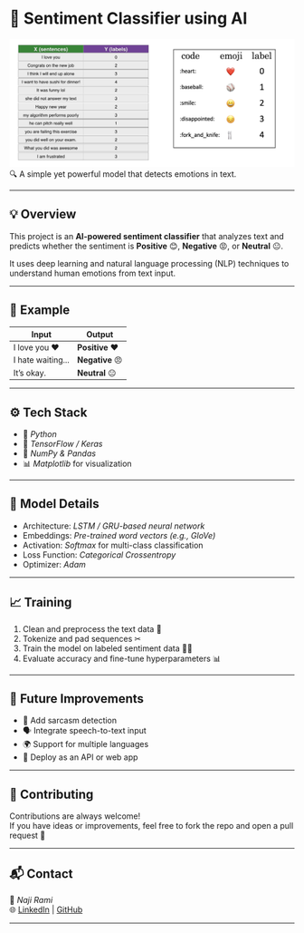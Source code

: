 # 🧠 Sentiment Classifier using AI  

![Project Preview](./images/data_set.png)  
🔍 A simple yet powerful model that detects emotions in text.

---

## 💡 Overview  

This project is an **AI-powered sentiment classifier** that analyzes text and predicts whether the sentiment is **Positive** 😊, **Negative** 😡, or **Neutral** 😐.  

It uses deep learning and natural language processing (NLP) techniques to understand human emotions from text input.  

---

## 🚀 Example  

| Input | Output |
|-------|---------|
| I love you ❤ | **Positive** ❤️ |
| I hate waiting... | **Negative** 😠 |
| It’s okay. | **Neutral** 😐 |

---

## ⚙ Tech Stack  

- 🐍 *Python*  
- 🤗 *TensorFlow / Keras*  
- 🧾 *NumPy & Pandas*  
- 📊 *Matplotlib* for visualization  

---


## 🧠 Model Details  

- Architecture: *LSTM / GRU-based neural network*  
- Embeddings: *Pre-trained word vectors (e.g., GloVe)*  
- Activation: *Softmax* for multi-class classification  
- Loss Function: *Categorical Crossentropy*  
- Optimizer: *Adam*  

---

## 📈 Training  

1. Clean and preprocess the text data 🧹  
2. Tokenize and pad sequences ✂  
3. Train the model on labeled sentiment data 🏋‍♂  
4. Evaluate accuracy and fine-tune hyperparameters 📊  


---

## 💭 Future Improvements  

- 🚦 Add sarcasm detection  
- 🗣 Integrate speech-to-text input  
- 🌍 Support for multiple languages  
- 🤖 Deploy as an API or web app  

---

## 🤝 Contributing  

Contributions are always welcome!  
If you have ideas or improvements, feel free to fork the repo and open a pull request 💪  


---

## 📬 Contact  

📧 *Naji Rami*  
🌐 [LinkedIn](https://www.linkedin.com/in/najy-rami-b7b9b031a) | [GitHub](https://github.com/NajiRami)  

---
